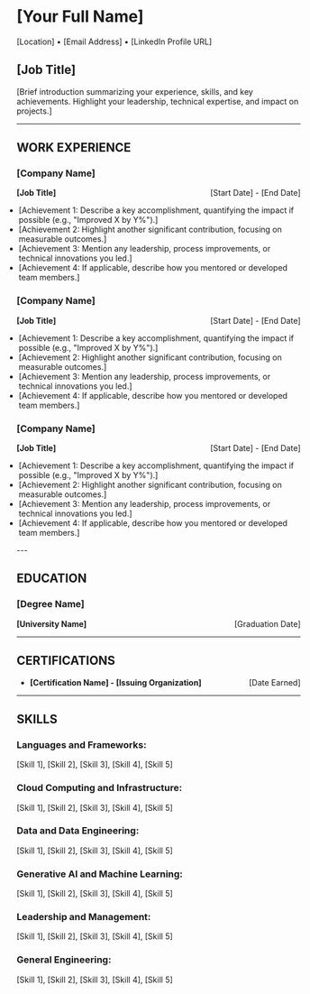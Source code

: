# [Your Full Name]

[Location] • [Email Address] • [LinkedIn Profile URL]

## [Job Title]

[Brief introduction summarizing your experience, skills, and key achievements. Highlight your leadership, technical expertise, and impact on projects.]

---

## WORK EXPERIENCE

### [Company Name]  
<div style="display: flex; justify-content: space-between;"><span style="font-weight:bold">[Job Title]</span> <span>[Start Date] - [End Date]</span></div>

<ul style="margin-left:-20px;">
<li>[Achievement 1: Describe a key accomplishment, quantifying the impact if possible (e.g., "Improved X by Y%").]</li>
<li> [Achievement 2: Highlight another significant contribution, focusing on measurable outcomes.]</li>
<li> [Achievement 3: Mention any leadership, process improvements, or technical innovations you led.]</li>
<li> [Achievement 4: If applicable, describe how you mentored or developed team members.]</li>
</ul>

### [Company Name]  
<div style="display: flex; justify-content: space-between;"><span style="font-weight:bold">[Job Title]</span> <span>[Start Date] - [End Date]</span></div>

<ul style="margin-left:-20px;">
<li>[Achievement 1: Describe a key accomplishment, quantifying the impact if possible (e.g., "Improved X by Y%").]</li>
<li> [Achievement 2: Highlight another significant contribution, focusing on measurable outcomes.]</li>
<li> [Achievement 3: Mention any leadership, process improvements, or technical innovations you led.]</li>
<li> [Achievement 4: If applicable, describe how you mentored or developed team members.]</li>
</ul>

### [Company Name]  
<div style="display: flex; justify-content: space-between;"><span style="font-weight:bold">[Job Title]</span> <span>[Start Date] - [End Date]</span></div>

<ul style="margin-left:-20px;">
<li>[Achievement 1: Describe a key accomplishment, quantifying the impact if possible (e.g., "Improved X by Y%").]</li>
<li> [Achievement 2: Highlight another significant contribution, focusing on measurable outcomes.]</li>
<li> [Achievement 3: Mention any leadership, process improvements, or technical innovations you led.]</li>
<li> [Achievement 4: If applicable, describe how you mentored or developed team members.]</li>
</ul>
---

## EDUCATION

### [Degree Name]  
<div style="display: flex; justify-content: space-between;"><span style="font-weight:bold">[University Name]</span>  <span>[Graduation Date]</span></div>

---

## CERTIFICATIONS

- <div style="display: flex; justify-content: space-between;"><span style="font-weight:bold">[Certification Name] - [Issuing Organization]</span><span>[Date Earned]</span></div>

---

## SKILLS

### Languages and Frameworks:
[Skill 1], [Skill 2], [Skill 3], [Skill 4], [Skill 5]

### Cloud Computing and Infrastructure:
[Skill 1], [Skill 2], [Skill 3], [Skill 4], [Skill 5]

### Data and Data Engineering:
[Skill 1], [Skill 2], [Skill 3], [Skill 4], [Skill 5]

### Generative AI and Machine Learning:
[Skill 1], [Skill 2], [Skill 3], [Skill 4], [Skill 5]

### Leadership and Management:
[Skill 1], [Skill 2], [Skill 3], [Skill 4], [Skill 5]

### General Engineering:
[Skill 1], [Skill 2], [Skill 3], [Skill 4], [Skill 5]
